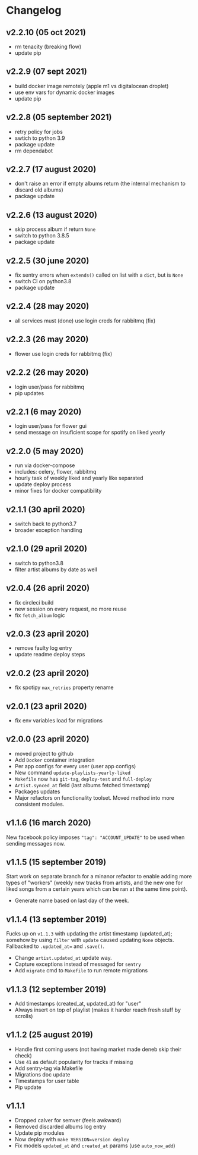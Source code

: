 # Changelog

## v2.2.10 (05 oct 2021)

- rm tenacity (breaking flow)
- update pip
## v2.2.9 (07 sept 2021)

- build docker image remotely (apple m1 vs digitalocean droplet)
- use env vars for dynamic docker images
- update pip

## v2.2.8 (05 september 2021)

- retry policy for jobs
- swtich to python 3.9
- package update
- rm dependabot

## v2.2.7 (17 august 2020)

- don't raise an error if empty albums return (the internal mechanism to discard old albums)
- package update

## v2.2.6 (13 august 2020)

- skip process album if return `None`
- switch to python 3.8.5
- package update

## v2.2.5 (30 june 2020)

- fix sentry errors when `extends()` called on list with a `dict`, but is `None`
- switch CI on python3.8
- package update

## v2.2.4 (28 may 2020)

- all services must (done) use login creds for rabbitmq (fix)

## v2.2.3 (26 may 2020)

- flower use login creds for rabbitmq (fix)

## v2.2.2 (26 may 2020)

- login user/pass for rabbitmq
- pip updates

## v2.2.1 (6 may 2020)

- login user/pass for flower gui
- send message on insuficient scope for spotify on liked yearly

## v2.2.0 (5 may 2020)

- run via docker-compose
- includes: celery, flower, rabbitmq
- hourly task of weekly liked and yearly like separated
- update deploy process
- minor fixes for docker compatibility

## v2.1.1 (30 april 2020)

- switch back to python3.7
- broader exception handling

## v2.1.0 (29 april 2020)

- switch to python3.8
- filter artist albums by date as well

## v2.0.4 (26 april 2020)

- fix circleci build
- new session on every request, no more reuse
- fix `fetch_album` logic

## v2.0.3 (23 april 2020)

- remove faulty log entry
- update readme deploy steps

## v2.0.2 (23 april 2020)

- fix spotipy `max_retries` property rename

## v2.0.1 (23 april 2020)

- fix env variables load for migrations

## v2.0.0 (23 april 2020)

- moved project to github
- Add `Docker` container integration
- Per app configs for every user (user app configs)
- New command `update-playlists-yearly-liked`
- `Makefile` now has `git-tag`, `deploy-test` and `full-deploy`
- `Artist.synced_at` field (last albums fetched timestamp)
- Packages updates
- Major refactors on functionality toolset. Moved method into more consistent modules.

## v1.1.6 (16 march 2020)

New facebook policy imposes `"tag": "ACCOUNT_UPDATE"` to be used when sending messages now.

## v1.1.5 (15 september 2019)

Start work on separate branch for a minanor refactor to enable adding more types
of "workers" (weekly new tracks from artists, and the new one for liked songs from a certain years which can be ran at the same time point).

- Generate name based on last day of the week.

## v1.1.4 (13 september 2019)

Fucks up on `v1.1.3` with updating the artist timestamp (updated_at); somehow by using `filter` with `update` caused updating `None` objects. Fallbacked to `.updated_at=` and `.save()`.

- Change `artist.updated_at` update way.
- Capture exceptions instead of messaged for `sentry`
- Add `migrate` cmd to `Makefile` to run remote migrations

## v1.1.3 (12 september 2019)

- Add timestamps (created_at, updated_at) for "user"
- Always insert on top of playlist (makes it harder reach fresh stuff by scrolls)

## v1.1.2 (25 august 2019)

- Handle first coming users (not having market made deneb skip their check)
- Use `41` as default popularity for tracks if missing
- Add sentry-tag via Makefile
- Migrations doc update
- Timestamps for user table
- Pip update

## v1.1.1

- Dropped calver for semver (feels awkward)
- Removed discarded albums log entry
- Update pip modules
- Now deploy with `make VERSION=version deploy`
- Fix models `updated_at` and `created_at` params (use `auto_now_add`)
